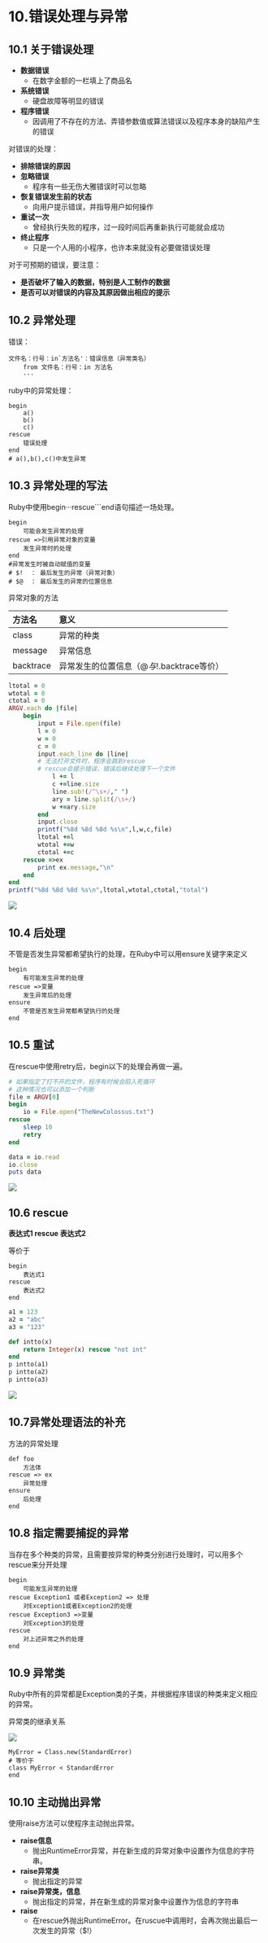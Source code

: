 # 10.错误处理与异常

## 10.1 关于错误处理

* **数据错误**
  * 在数字金额的一栏填上了商品名
* **系统错误**
  * 硬盘故障等明显的错误
* **程序错误**
  * 因调用了不存在的方法、弄错参数值或算法错误以及程序本身的缺陷产生的错误

对错误的处理：

* **排除错误的原因**
* **忽略错误**
  * 程序有一些无伤大雅错误时可以忽略
* **恢复错误发生前的状态**
  * 向用户提示错误，并指导用户如何操作
* **重试一次**
  * 曾经执行失败的程序，过一段时间后再重新执行可能就会成功
* **终止程序**
  * 只是一个人用的小程序，也许本来就没有必要做错误处理

对于可预期的错误，要注意：

* **是否破坏了输入的数据，特别是人工制作的数据**
* **是否可以对错误的内容及其原因做出相应的提示**

## 10.2 异常处理

错误：

```text
文件名：行号：in`方法名'：错误信息（异常类名）
    from 文件名：行号：in 方法名
    ···
```

ruby中的异常处理：

```text
begin
    a()
    b()
    c()
rescue
    错误处理
end
# a(),b(),c()中发生异常
```

## 10.3 异常处理的写法

Ruby中使用begin···rescue\`\`\`end语句描述一场处理。

```text
begin
    可能会发生异常的处理
rescue =>引用异常对象的变量
    发生异常时的处理
end
#异常发生时被自动赋值的变量
# $!  ： 最后发生的异常（异常对象）
# $@  ： 最后发生的异常的位置信息
```

异常对象的方法

| 方法名 | 意义 |
| :--- | :--- |
| class | 异常的种类 |
| message | 异常信息 |
| backtrace | 异常发生的位置信息（$@与$!.backtrace等价） |

```ruby
ltotal = 0
wtotal = 0
ctotal = 0
ARGV.each do |file|
	begin
		input = File.open(file)
		l = 0
		w = 0
		c = 0
		input.each_line do |line|
		# 无法打开文件时，程序会跳到rescue
		# rescue会提示错误，错误后继续处理下一个文件
			l += l
			c +=line.size
			line.sub!(/^\s+/," ")
			ary = line.split(/\s+/)
			w +=ary.size
		end
		input.close
		printf("%8d %8d %8d %s\n",l,w,c,file)
		ltotal +=l
		wtotal +=w
		ctotal +=c
	rescue =>ex
		print ex.message,"\n"
	end
end
printf("%8d %8d %8d %s\n",ltotal,wtotal,ctotal,"total")
```

![](../.gitbook/assets/image%20%28214%29.png)

## 10.4 后处理

不管是否发生异常都希望执行的处理，在Ruby中可以用ensure关键字来定义

```text
begin
    有可能发生异常的处理
rescue =>变量
    发生异常后的处理
ensure
    不管是否发生异常都希望执行的处理
end
```

## 10.5 重试

在rescue中使用retry后，begin以下的处理会再做一遍。

```ruby
# 如果指定了打不开的文件，程序有时候会陷入死循环
# 这种情况也可以添加一个判断
file = ARGV[0]
begin
	io = File.open("TheNewColossus.txt")
rescue
	sleep 10
	retry
end

data = io.read
io.close
puts data
```

![](../.gitbook/assets/image%20%28123%29.png)

## 10.6 rescue

**表达式1 rescue 表达式2**

等价于

```text
begin
    表达式1
rescue
    表达式2
end
```

```ruby
a1 = 123
a2 = "abc"
a3 = "123"

def intto(x)
	return Integer(x) rescue "not int"
end
p intto(a1)
p intto(a2)
p intto(a3)
```

![](../.gitbook/assets/image%20%28150%29.png)

## 10.7异常处理语法的补充

方法的异常处理

```text
def foo
    方法体
rescue => ex
    异常处理
ensure
    后处理
end
```

## 10.8 指定需要捕捉的异常

当存在多个种类的异常，且需要按异常的种类分别进行处理时，可以用多个rescue来分开处理

```text
begin
    可能发生异常的处理
rescue Exception1 或者Exception2 => 处理
    对Exception1或者Exception2的处理
rescue Exception3 =>变量
    对Exception3的处理
rescue
    对上述异常之外的处理
end
```

## 10.9 异常类

Ruby中所有的异常都是Exception类的子类，并根据程序错误的种类来定义相应的异常。

异常类的继承关系

![](../.gitbook/assets/image%20%2880%29.png)

```text
MyError = Class.new(StandardError)
# 等价于
class MyError < StandardError
end
```

## 10.10 主动抛出异常

使用raise方法可以使程序主动抛出异常。

* **raise信息**
  * 抛出RuntimeError异常，并在新生成的异常对象中设置作为信息的字符串。
* **raise异常类**
  * 抛出指定的异常
* **raise异常类，信息**
  * 抛出指定的异常，并在新生成的异常对象中设置作为信息的字符串
* **raise**
  * 在rescue外抛出RuntimeError。在ruscue中调用时，会再次抛出最后一次发生的异常（$!）

